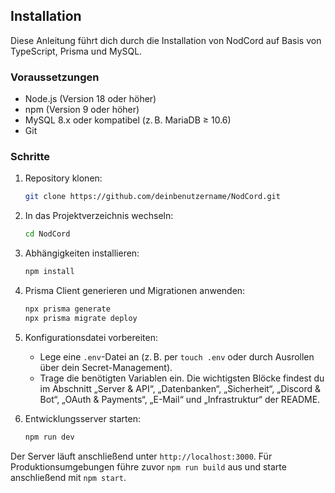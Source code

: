 ## Installation

Diese Anleitung führt dich durch die Installation von NodCord auf Basis von TypeScript, Prisma und MySQL.

### Voraussetzungen

- Node.js (Version 18 oder höher)
- npm (Version 9 oder höher)
- MySQL 8.x oder kompatibel (z. B. MariaDB ≥ 10.6)
- Git

### Schritte

1. Repository klonen:
   ```sh
   git clone https://github.com/deinbenutzername/NodCord.git
   ```

2. In das Projektverzeichnis wechseln:
   ```sh
   cd NodCord
   ```

3. Abhängigkeiten installieren:
   ```sh
   npm install
   ```

4. Prisma Client generieren und Migrationen anwenden:
   ```sh
   npx prisma generate
   npx prisma migrate deploy
   ```

5. Konfigurationsdatei vorbereiten:
   - Lege eine `.env`-Datei an (z. B. per `touch .env` oder durch Ausrollen über dein Secret-Management).
   - Trage die benötigten Variablen ein. Die wichtigsten Blöcke findest du im Abschnitt „Server & API“, „Datenbanken“, „Sicherheit“, „Discord & Bot“, „OAuth & Payments“, „E-Mail“ und „Infrastruktur“ der README.

6. Entwicklungsserver starten:
   ```sh
   npm run dev
   ```

Der Server läuft anschließend unter `http://localhost:3000`. Für Produktionsumgebungen führe zuvor `npm run build` aus und starte anschließend mit `npm start`.
